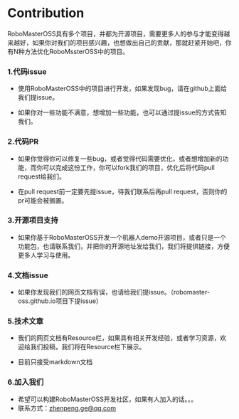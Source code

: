 # Contribution

RoboMasterOSS具有多个项目，并都为开源项目，需要更多人的参与才能变得越来越好，如果你对我们的项目感兴趣，也想做出自己的贡献，那就赶紧开始吧，你有N种方法优化RoboMssterOSS中的项目。

### 1.代码issue

-  使用RoboMasterOSS中的项目进行开发，如果发现bug，请在github上面给我们提issue。

- 如果你对一些功能不满意，想增加一些功能，也可以通过提issue的方式告知我们。

### 2.代码PR

-  如果你觉得你可以修复一些bug，或者觉得代码需要优化，或者想增加新的功能，而你可以完成这份工作，你可以fork我们的项目，优化后将代码pull  request给我们。

-  在pull  request前一定要先提issue，待我们联系后再pull  request，否则你的pr可能会被搁置。

### 3.开源项目支持

-  如果你基于RoboMasterOSS开发一个机器人demo开源项目，或者只是一个功能包，也请联系我们，并把你的开源地址发给我们，我们将提供链接，方便更多人学习与使用。


### 4.文档issue

-  如果你发现我们的网页文档有误，也请给我们提issue。（robomaster-oss.github.io项目下提issue）

### 5.技术文章

-  我们的网页文档有Resource栏，如果具有相关开发经验，或者学习资源，欢迎给我们投稿，我们将在Resource栏下展示。

- 目前只接受markdown文档

### 6.加入我们

- 希望可以构建RoboMasterOSS开发社区，如果有人加入的话。。。
- 联系方式：zhenpeng.ge@qq.com